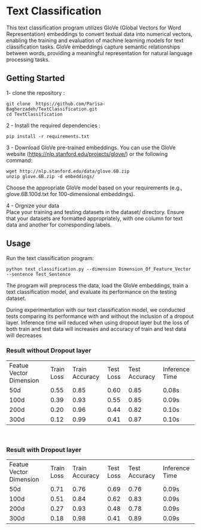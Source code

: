 # Text Classification  
This text classification program utilizes GloVe (Global Vectors for Word Representation) embeddings to convert textual data into numerical vectors, enabling the training and evaluation of machine learning models for text classification tasks. GloVe embeddings capture semantic relationships between words, providing a meaningful representation for natural language processing tasks.  

## Getting Started 
1- clone the repository :  
```
git clone  https://github.com/Parisa-Bagherzadeh/TextClassification.git
cd TextClassification
```  
2 - Install the required dependencies :  
```
pip install -r requirements.txt
```  
3 - Download GloVe pre-trained embeddings. You can use the GloVe website (https://nlp.stanford.edu/projects/glove/) or the following command:  
```
wget http://nlp.stanford.edu/data/glove.6B.zip
unzip glove.6B.zip -d embeddings/

```  
Choose the appropriate GloVe model based on your requirements (e.g., glove.6B.100d.txt for 100-dimensional embeddings). 

4 - Orgnize your data  
Place your training and testing datasets in the dataset/ directory. Ensure that your datasets are formatted appropriately, with one column for text data and another for corresponding labels.  

## Usage  
Run the text classification program:  
```
python text_classification.py --dimension Dimension_Of_Feature_Vector  --sentence Test_Sentence
```
The program will preprocess the data, load the GloVe embeddings, train a text classification model, and evaluate its performance on the testing dataset.  

During experimentation with our text classification model, we conducted tests comparing its performance with and without the inclusion of a dropout layer. Inference time will reduced when using dropout layer but the loss of both train and test data will increases and accuracy of train and test data will decreases

### Result without Dropout layer
<table>
    <tr>
        <td>Featue Vector Dimension</td>
        <td>Train Loss</td>
        <td>Train Accuracy</td>
        <td>Test Loss</td>
        <td>Test Accuracy</td>
        <td>Inference Time</td>
    </tr>
    <tr>
        <td>50d</td>
        <td>0.55</td>
        <td>0.85</td>
        <td>0.60</td>
        <td>0.85</td>
        <td>0.08s</td>
    </tr>    
    </tr>
        <td>100d</td>
        <td>0.39</td>
        <td>0.93</td>
        <td>0.55</td>
        <td>0.85</td>
        <td>0.09s</td>
    </tr>
    <tr>
        <td>200d</td>
        <td>0.20</td>
        <td>0.96</td>
        <td>0.44</td>
        <td>0.82</td>
        <td>0.10s</td>
    </tr>
    <tr>
        <td>300d</td>
        <td>0.12</td>
        <td>0.99</td>
        <td>0.41</td>
        <td>0.87</td>
        <td>0.10s</td>
    </tr>
   
</table>

<br>

### Result with Dropout layer
<table>
    <tr>
        <td>Featue Vector Dimension</td>
        <td>Train Loss</td>
        <td>Train Accuracy</td>
        <td>Test Loss</td>
        <td>Test Accuracy</td>
        <td>Inference Time</td>
    </tr>
    <tr>
        <td>50d</td>
        <td>0.71</td>
        <td>0.76</td>
        <td>0.69</td>
        <td>0.76</td>
        <td>0.09s</td>
    </tr>    
    </tr>
        <td>100d</td>
        <td>0.51</td>
        <td>0.84</td>
        <td>0.62</td>
        <td>0.83</td>
        <td>0.09s</td>
    </tr>
    <tr>
        <td>200d</td>
        <td>0.27</td>
        <td>0.93</td>
        <td>0.48</td>
        <td>0.78</td>
        <td>0.09s</td>
    </tr>
    <tr>
        <td>300d</td>
        <td>0.18</td>
        <td>0.98</td>
        <td>0.41</td>
        <td>0.89</td>
        <td>0.09s</td>
    </tr>
   
</table>